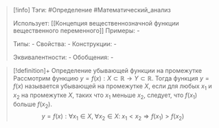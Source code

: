 > [!info]
> Тэги: #Определение #Математический_анализ   
> 
> Использует: [[Концепция вещественнозначной функции вещественного переменного]]
> Примеры: *-*
> 
> Типы: *-*
> Свойства: *-*
> Конструкции: *-*
> 
> Эквивалентности: *-*
> Обобщения: *-*

> [!definition]+ Определение убывающей функции на промежутке
> Рассмотрим функцию $y = f(x):X \subset \mathbb{R}\rightarrow Y \subset \mathbb{R}$. Тогда функция $y= f(x)$ называется убывающей на промежутке $X$, если для любых $x_1$ и $x_2$ на промежутке $X$, таких что $x_1$ меньше $x_2$, следует, что $f(x_1)$ больше $f(x_2)$. $$y=f(x): \forall x_1 \in X, \; \forall x_2 \in X: \; x_1 < x_2 \Rightarrow f(x_1) > f(x_2)$$